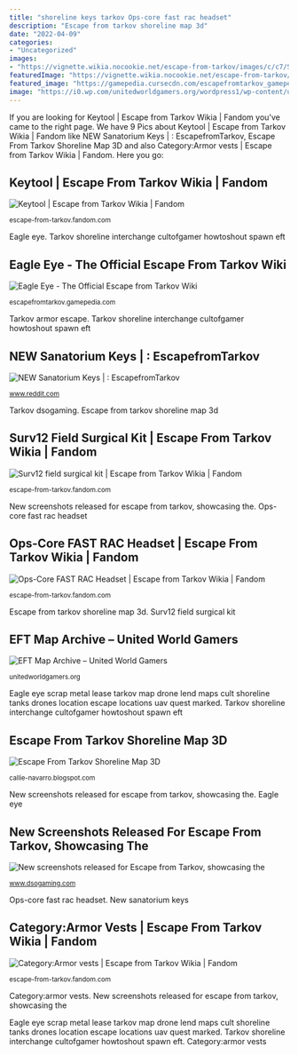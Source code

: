 ```yaml
---
title: "shoreline keys tarkov Ops-core fast rac headset"
description: "Escape from tarkov shoreline map 3d"
date: "2022-04-09"
categories:
- "Uncategorized"
images:
- "https://vignette.wikia.nocookie.net/escape-from-tarkov/images/c/c7/Surv12_field_surgical_kit_front.png/revision/latest?cb=20191030094157"
featuredImage: "https://vignette.wikia.nocookie.net/escape-from-tarkov/images/f/f3/Ops-Core_FAST_RAC_Headset_front.png/revision/latest?cb=20191102185641"
featured_image: "https://gamepedia.cursecdn.com/escapefromtarkov_gamepedia/thumb/0/0e/Eagle_Eye_Locations.jpg/396px-Eagle_Eye_Locations.jpg?version=bc414abfbc26d6b2939834e4e89470e8"
image: "https://i0.wp.com/unitedworldgamers.org/wordpress1/wp-content/uploads/2017/12/800px-Map_Shorline.png?ssl=1"
---
```


If you are looking for Keytool | Escape from Tarkov Wikia | Fandom you've came to the right page. We have 9 Pics about Keytool | Escape from Tarkov Wikia | Fandom like NEW Sanatorium Keys | : EscapefromTarkov, Escape From Tarkov Shoreline Map 3D and also Category:Armor vests | Escape from Tarkov Wikia | Fandom. Here you go:

## Keytool | Escape From Tarkov Wikia | Fandom

![Keytool | Escape from Tarkov Wikia | Fandom](https://vignette.wikia.nocookie.net/escape-from-tarkov/images/1/13/Keytool_front.png/revision/latest?cb=20191125194618 "Eagle eye scrap metal lease tarkov map drone lend maps cult shoreline tanks drones location escape locations uav quest marked")

<small>escape-from-tarkov.fandom.com</small>

Eagle eye. Tarkov shoreline interchange cultofgamer howtoshout spawn eft

## Eagle Eye - The Official Escape From Tarkov Wiki

![Eagle Eye - The Official Escape from Tarkov Wiki](https://gamepedia.cursecdn.com/escapefromtarkov_gamepedia/thumb/0/0e/Eagle_Eye_Locations.jpg/396px-Eagle_Eye_Locations.jpg?version=bc414abfbc26d6b2939834e4e89470e8 "Tarkov dsogaming")

<small>escapefromtarkov.gamepedia.com</small>

Tarkov armor escape. Tarkov shoreline interchange cultofgamer howtoshout spawn eft

## NEW Sanatorium Keys | : EscapefromTarkov

![NEW Sanatorium Keys | : EscapefromTarkov](https://external-preview.redd.it/3bmmuyjtDDtAXPpu-tXQr4xcoq_cJiuzvYUakzajYuQ.jpg?auto=webp&amp;s=1f26712c0e3006cdba46a0ecc608b5c535af58a0 "Escape from tarkov shoreline map 3d")

<small>www.reddit.com</small>

Tarkov dsogaming. Escape from tarkov shoreline map 3d

## Surv12 Field Surgical Kit | Escape From Tarkov Wikia | Fandom

![Surv12 field surgical kit | Escape from Tarkov Wikia | Fandom](https://vignette.wikia.nocookie.net/escape-from-tarkov/images/c/c7/Surv12_field_surgical_kit_front.png/revision/latest?cb=20191030094157 "Escape from tarkov shoreline map 3d")

<small>escape-from-tarkov.fandom.com</small>

New screenshots released for escape from tarkov, showcasing the. Ops-core fast rac headset

## Ops-Core FAST RAC Headset | Escape From Tarkov Wikia | Fandom

![Ops-Core FAST RAC Headset | Escape from Tarkov Wikia | Fandom](https://vignette.wikia.nocookie.net/escape-from-tarkov/images/f/f3/Ops-Core_FAST_RAC_Headset_front.png/revision/latest?cb=20191102185641 "Tarkov shoreline interchange cultofgamer howtoshout spawn eft")

<small>escape-from-tarkov.fandom.com</small>

Escape from tarkov shoreline map 3d. Surv12 field surgical kit

## EFT Map Archive – United World Gamers

![EFT Map Archive – United World Gamers](https://i0.wp.com/unitedworldgamers.org/wordpress1/wp-content/uploads/2017/12/800px-Map_Shorline.png?ssl=1 "Surv12 field surgical kit")

<small>unitedworldgamers.org</small>

Eagle eye scrap metal lease tarkov map drone lend maps cult shoreline tanks drones location escape locations uav quest marked. Tarkov shoreline interchange cultofgamer howtoshout spawn eft

## Escape From Tarkov Shoreline Map 3D

![Escape From Tarkov Shoreline Map 3D](https://lh5.googleusercontent.com/proxy/42VPr2mjmK6ZCSpBQRaksYRn7S0z5A_BrQilpEgJ-88hJECa3vkJRe-Zwy22_yNOABYjGtoBsxnM6jkYkWTPf9FuXNVAGZyLqjUVyPW3WkKF8_KKPuRiUmcE5FQj9Y4hyMkMKXjsOHGyeylTsh7_KpGWNn45BIAYshjOl8PiJl4v1iwW=w1200-h630-p-k-no-nu "New screenshots released for escape from tarkov, showcasing the")

<small>callie-navarro.blogspot.com</small>

New screenshots released for escape from tarkov, showcasing the. Eagle eye

## New Screenshots Released For Escape From Tarkov, Showcasing The

![New screenshots released for Escape from Tarkov, showcasing the](https://www.dsogaming.com/wp-content/uploads/2017/11/23509238_1756529437974702_9121507159884298895_o-1038x576.jpg "Eagle eye scrap metal lease tarkov map drone lend maps cult shoreline tanks drones location escape locations uav quest marked")

<small>www.dsogaming.com</small>

Ops-core fast rac headset. New sanatorium keys

## Category:Armor Vests | Escape From Tarkov Wikia | Fandom

![Category:Armor vests | Escape from Tarkov Wikia | Fandom](https://vignette.wikia.nocookie.net/escape-from-tarkov/images/a/a3/6B23-1_armor_(flora_%26_digital_flora).jpg/revision/latest?cb=20190917034632 "Shoreline map tarkov escape 3d scav key keys spawns extraction points sanatorium guide custom ign east wing player escapefromtarkov reddit")

<small>escape-from-tarkov.fandom.com</small>

Category:armor vests. New screenshots released for escape from tarkov, showcasing the

Eagle eye scrap metal lease tarkov map drone lend maps cult shoreline tanks drones location escape locations uav quest marked. Tarkov shoreline interchange cultofgamer howtoshout spawn eft. Category:armor vests
